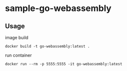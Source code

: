 # sample-go-webassembly

## Usage


image build

```
docker build -t go-webassembly:latest .
```

run container

```
docker run --rm -p 5555:5555 -it go-webassembly:latest
```
